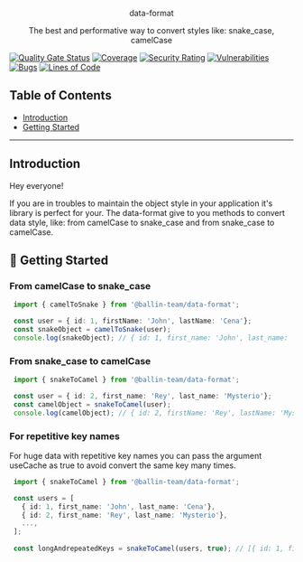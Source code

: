 <p align="center">
  data-format
</p>
<p align="center">The best and performative way to convert styles like: snake_case, camelCase</p>


[![Quality Gate Status](https://sonarcloud.io/api/project_badges/measure?project=ballin-team_data-format&metric=alert_status)](https://sonarcloud.io/summary/new_code?id=ballin-team_data-format)
[![Coverage](https://sonarcloud.io/api/project_badges/measure?project=ballin-team_data-format&metric=coverage)](https://sonarcloud.io/summary/new_code?id=ballin-team_data-format)
[![Security Rating](https://sonarcloud.io/api/project_badges/measure?project=ballin-team_data-format&metric=security_rating)](https://sonarcloud.io/summary/new_code?id=ballin-team_data-format)
[![Vulnerabilities](https://sonarcloud.io/api/project_badges/measure?project=ballin-team_data-format&metric=vulnerabilities)](https://sonarcloud.io/summary/new_code?id=ballin-team_data-format)
[![Bugs](https://sonarcloud.io/api/project_badges/measure?project=ballin-team_data-format&metric=bugs)](https://sonarcloud.io/summary/new_code?id=ballin-team_data-format)
[![Lines of Code](https://sonarcloud.io/api/project_badges/measure?project=ballin-team_data-format&metric=ncloc)](https://sonarcloud.io/summary/new_code?id=ballin-team_data-format)

## **Table of Contents**

* [Introduction](#Introduction)
* [Getting Started](#-getting-started)

---

## **Introduction**
Hey everyone!

If you are in troubles to maintain the object style in your application it's library is perfect for your.
The data-format give to you methods to convert data style, like: from camelCase to snake_case and from snake_case to camelCase.

## 🧗 **Getting Started**

### From camelCase to snake_case
   ```typescript
    import { camelToSnake } from '@ballin-team/data-format';

    const user = { id: 1, firstName: 'John', lastName: 'Cena'};
    const snakeObject = camelToSnake(user);
    console.log(snakeObject); // { id: 1, first_name: 'John', last_name: 'Cena'}
   ```

### From snake_case to camelCase
   ```typescript
    import { snakeToCamel } from '@ballin-team/data-format';

    const user = { id: 2, first_name: 'Rey', last_name: 'Mysterio'};
    const camelObject = snakeToCamel(user);
    console.log(camelObject); // { id: 2, firstName: 'Rey', lastName: 'Mysterio'}
   ```
### For repetitive key names
For huge data with repetitive key names you can pass the argument useCache as true to avoid convert the same key many times.
   ```typescript
    import { snakeToCamel } from '@ballin-team/data-format';

    const users = [
      { id: 1, first_name: 'John', last_name: 'Cena'},
      { id: 2, first_name: 'Rey', last_name: 'Mysterio'},
      ...,
    ];
    
    const longAndrepeatedKeys = snakeToCamel(users, true); // [{ id: 1, firstName: 'John', lastName: 'Cena'}, { id: 2, firstName: 'Rey', lastName: 'Mysterio'}, ...]
   ```
